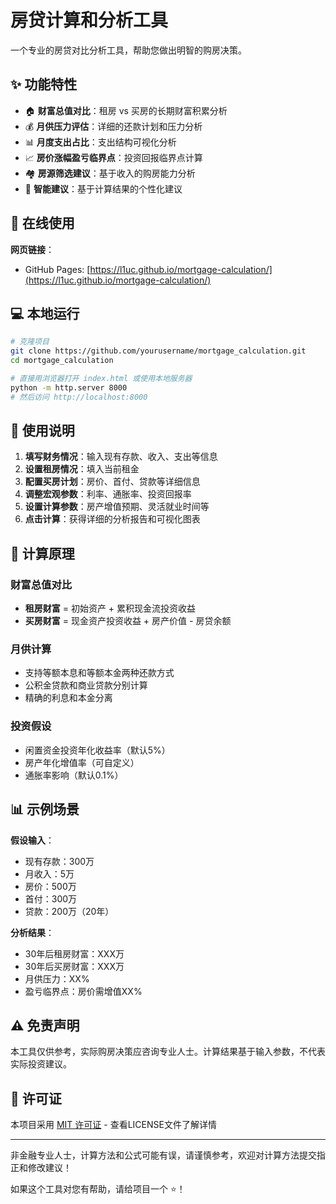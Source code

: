 # 房贷计算和分析工具
一个专业的房贷对比分析工具，帮助您做出明智的购房决策。

## ✨ 功能特性

- 🏠 **财富总值对比**：租房 vs 买房的长期财富积累分析
- 💰 **月供压力评估**：详细的还款计划和压力分析
- 📊 **月度支出占比**：支出结构可视化分析
- 📈 **房价涨幅盈亏临界点**：投资回报临界点计算
- 🏘️ **房源筛选建议**：基于收入的购房能力分析
- 🤖 **智能建议**：基于计算结果的个性化建议

## 🚀 在线使用

**网页链接**：
- GitHub Pages: [https://l1uc.github.io/mortgage-calculation/](https://l1uc.github.io/mortgage-calculation/)

## 💻 本地运行

```bash
# 克隆项目
git clone https://github.com/yourusername/mortgage_calculation.git
cd mortgage_calculation

# 直接用浏览器打开 index.html 或使用本地服务器
python -m http.server 8000
# 然后访问 http://localhost:8000
```

## 📝 使用说明

1. **填写财务情况**：输入现有存款、收入、支出等信息
2. **设置租房情况**：填入当前租金
3. **配置买房计划**：房价、首付、贷款等详细信息
4. **调整宏观参数**：利率、通胀率、投资回报率
5. **设置计算参数**：房产增值预期、灵活就业时间等
6. **点击计算**：获得详细的分析报告和可视化图表

## 🎯 计算原理

### 财富总值对比
- **租房财富** = 初始资产 + 累积现金流投资收益
- **买房财富** = 现金资产投资收益 + 房产价值 - 房贷余额

### 月供计算
- 支持等额本息和等额本金两种还款方式
- 公积金贷款和商业贷款分别计算
- 精确的利息和本金分离

### 投资假设
- 闲置资金投资年化收益率（默认5%）
- 房产年化增值率（可自定义）
- 通胀率影响（默认0.1%）

## 📊 示例场景

**假设输入**：
- 现有存款：300万
- 月收入：5万
- 房价：500万
- 首付：300万
- 贷款：200万（20年）

**分析结果**：
- 30年后租房财富：XXX万
- 30年后买房财富：XXX万
- 月供压力：XX%
- 盈亏临界点：房价需增值XX%


## ⚠️ 免责声明

本工具仅供参考，实际购房决策应咨询专业人士。计算结果基于输入参数，不代表实际投资建议。

## 📄 许可证

本项目采用 [MIT 许可证](LICENSE) - 查看LICENSE文件了解详情

---
非金融专业人士，计算方法和公式可能有误，请谨慎参考，欢迎对计算方法提交指正和修改建议！

如果这个工具对您有帮助，请给项目一个 ⭐️！